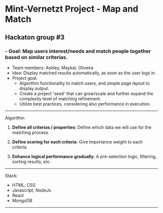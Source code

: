 # Mint-Vernetzt Project - Map and Match

## Hackaton group #3

### - Goal: Map users interest/needs and match people together based on similar criterias.

- Team members: Ashley, Maykal, Oliveira
- Idea: Display matched results automatically, as soon as the user logs in.
- Project goal:
  - Algorithm functionality to match users, and simple page layout to display output.
  - Create a project 'seed' that can grow/scale and further expand the complexity level of matching refinement.
  - Utilize best practices, considering also performance in execution.

---

Algorithm

1. **Define all criterias / properties**: Define which data we will use for the matching process.

2. **Define scoring for each criteria**: Give importance weight to each criteria.

3. **Enhance logical performance gradually**: A pre-selection logic, filtering, sorting results, etc.

---

Stack:

- HTML, CSS
- Javascript, NodeJs
- React
- MongoDB

---
